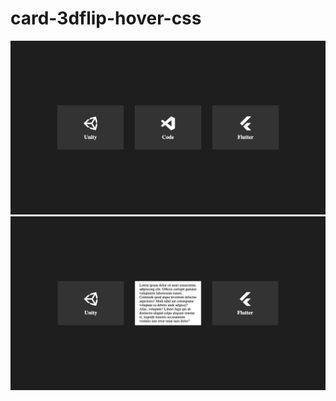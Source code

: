# card-3dflip-hover-css
![Card-3dflip-Hover-Css](/sample.png)
![Card-3dflip-Hover-Css](/sample2.png)
